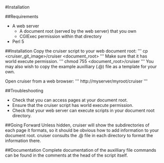 #Installation

##Requirements
* A web server
  - A document root (served by the web server) that you own
  - CGIExec permission within that directory
* Perl 5

##Installation
Copy the cruiser script to your web document root:
'''
   cp <cruiser_git_image>/cruiser <document_root>
'''
Make sure that it has world execute permission.
'''
   chmod 755 <document_root>/cruiser
'''
You may also wish to copy the example auxilliary (.@) file as a template for your own.

Open cruiser from a web browser:
'''
   http://myserver/myroot/cruiser
'''

##Troubleshooting

* Check that you can access pages at your document root.
* Ensure that the cruiser script has world execute permission.
* Check that your web server can execute scripts in your document root directory.

##Going Forward
Unless hidden, cruiser will show the subdirectories of each page it formats, so it should be obvious how to add information to your document root.  cruiser consults the .@ file in each directory to format the information there.  

##Documentation
Complete documentation of the auxilliary file commands can be found in the comments at the head of the script itself.

